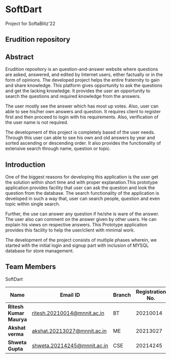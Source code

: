 # SoftDart

Project for SoftaBlitz'22

## Erudition repository
 
## Abstract 
Erudition repository is an question-and-answer website where questions are asked, answered, and edited by Internet users, either factually or in the form of opinions. The developed project helps the entire fraternity to gain and share knowledge. This platform gives opportunity to ask the questions and get the lacking knowledge. It provides the user an opportunity to search the questions and required knowledge from the answers.

The user mostly see the answer which has most up votes. Also, user can able to see his/her own answers and question. It requires client to register first and then proceed to login with his requirements. Also, verification of the user name is not required.

The development of this project is completely based of the user needs. Through this user can able to see his own and old answers by year and sorted ascending or descending order. It also provides the functionality of extensive search through name, question or topic.

## Introduction

One of the biggest reasons for developing this application is the user get the solution within short time and with proper explanation.This prototype application provides facility that user can ask the question and look the question from the database. The search functionality of the application is developed in such a way that, user can search people, question and even topic within single search.

Further, the use can answer any question if he/she is ware of the answer. The user also can comment on the answer given by other users. He can explain his views on respective answers. This Prototype application provides this facility to help the user/client with minimal work.

The development of the project consists of multiple phases wherein, we started with the initial login and signup part with inclusion of MYSQL database for store management.

## Team Members 

SoftDart

 | Name                           |              Email ID                 |            Branch                  |   Registration No. |
 |--------------------------------|---------------------------------------|------------------------------------|--------------------|
 | **Ritesh Kumar Maurya**        |       ritesh.20210014@mnnit.ac.in     |            BT                      |      20210014      |
 | **Akshat verma**               |       akshat.20213027@mnnit.ac.in     |            ME                      |      20213027      |
 | **Shweta Gupta**               |       shweta.20214245@mnnit.ac.in     |            CSE                     |      20214245      |
  
  











